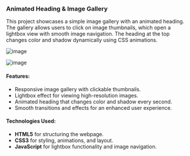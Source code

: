 ### **Animated Heading & Image Gallery**

This project showcases a simple image gallery with an animated heading. The gallery allows users to click on image thumbnails, which open a lightbox view with smooth image navigation. The heading at the top changes color and shadow dynamically using CSS animations.

![image](https://github.com/user-attachments/assets/ab28a44b-965e-42b5-b60c-da93582c831c)

![image](https://github.com/user-attachments/assets/6a1f6278-b420-4657-a5bf-d29043ab7505)




#### **Features:**
- Responsive image gallery with clickable thumbnails.
- Lightbox effect for viewing high-resolution images.
- Animated heading that changes color and shadow every second.
- Smooth transitions and effects for an enhanced user experience.

#### **Technologies Used:**
- **HTML5** for structuring the webpage.
- **CSS3** for styling, animations, and layout.
- **JavaScript** for lightbox functionality and image navigation.

